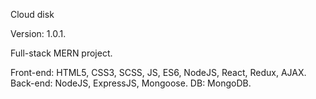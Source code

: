Cloud disk

Version: 1.0.1.

Full-stack MERN project.

Front-end: HTML5, CSS3, SCSS, JS, ES6, NodeJS, React, Redux, AJAX.
Back-end: NodeJS, ExpressJS, Mongoose.
DB: MongoDB.